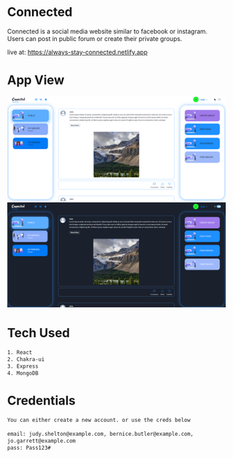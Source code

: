 # Connected

Connected is a social media website similar to facebook or instagram.
Users can post in public forum or create their private groups.

live at: https://always-stay-connected.netlify.app

# App View

![](preview-images/home-1.png)
![](preview-images/home-2.png)

# Tech Used

    1. React
    2. Chakra-ui
    3. Express
    4. MongoDB

# Credentials

    You can either create a new account. or use the creds below

    email: judy.shelton@example.com, bernice.butler@example.com, jo.garrett@example.com
    pass: Pass123#
